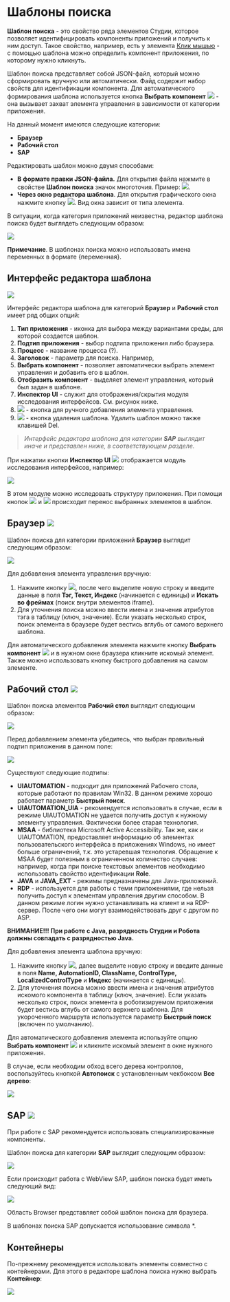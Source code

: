 # Шаблоны поиска

**Шаблон поиска** - это свойство ряда элементов Студии, которое позволяет идентифицировать компоненты приложений и получить к ним доступ. Такое свойство, например, есть у элемента [Клик мышью](https://docs.primo-rpa.ru/primo-rpa/g_elements/osnovnye-elementy/els_uiinteraction/el_click) - с помощью шаблона можно определить компонент приложения, по которому нужно кликнуть.

Шаблон поиска представляет собой JSON-файл, который можно сформировать вручную или автоматически. Файд содержит набор свойств для идентификации компонента. Для автоматического формирования шаблона используется кнопка **Выбрать компонент** ![](<../../../.gitbook/assets/image (794).png>) - она вызывает захват элемента управления в зависимости от категории приложения. 

На данный момент имеются следующие категории:

* **Браузер**
* **Рабочий стол**
* **SAP** 

Редактировать шаблон можно двумя способами:
* **В формате правки JSON-файла.** Для открытия файла нажмите в свойстве **Шаблон поиска** значок многоточия. Пример: ![](<../../../.gitbook/assets/Шаблон поиска. Многоточие (2).png>). 
* **Через окно редактора шаблона**. Для открытия графического окна нажмите кнопку ![](<../../../.gitbook/assets/image (516) (1) (2) (1) (1) (2) (2).png>). Вид окна зависит от типа элемента.

В ситуации, когда категория приложений неизвестна, редактор шаблона поиска будет выглядеть следующим образом:

![](<../../../.gitbook/assets/image (959).png>)

**Примечание**. В шаблонах поиска можно использовать имена переменных в формате {переменная}.

## Интерфейс редактора шаблона

![](<../../../.gitbook/assets/Шаблон поиска. Интерфейс.png>)

Интерфейс редактора шаблона для категорий **Браузер** и **Рабочий стол** имеет ряд общих опций:

1. **Тип приложения** - иконка для выбора между вариантами среды, для которой создается шаблон.
2. **Подтип приложения** - выбор подтипа приложения либо браузера.
3. **Процесс** - название процесса (?).
4. **Заголовок** - параметр для поиска. Например, 
5. **Выбрать компонент** - позволяет автоматически выбрать элемент управления и добавить его в шаблон.
6. **Отобразить компонент** - выделяет элемент управления, который был задан в шаблоне.
7. **Инспектор UI** - служит для отображения/скрытия модуля исследования интерфейсов. См. рисунок ниже.
8.  ![](<../../../.gitbook/assets/12 (2) (3) (1) (1) (1).png>) - кнопка для ручного добавления элемента управления.
9. ![](<../../../.gitbook/assets/13 (1) (1) (2) (1) (1) (1).png>) - кнопка удаления шаблона. Удалить шаблон можно также клавишей Del.

> *Интерфейс редактора шаблона для категории **SAP** выглядит иначе и представлен ниже, в соответствующем разделе.*

При нажатии кнопки **Инспектор UI** ![](<../../../.gitbook/assets/6 (2).png>) отображается модуль исследования интерфейсов, например:

![](../../../.gitbook/assets/17.png)

В этом модуле можно исследовать структуру приложения. При помощи кнопок ![](<../../../.gitbook/assets/18 (1) (2) (1) (1) (2) (2).png>) и ![](<../../../.gitbook/assets/19 (1) (2) (1) (1) (2).png>) происходит перенос выбранных элементов в шаблон.


## Браузер ![](<../../../.gitbook/assets/Категория. Браузер.png>)

Шаблон поиска для категории приложений **Браузер** выглядит следующим образом:

![](<../../../.gitbook/assets/image (562).png>)

Для добавления элемента управления вручную:
1. Нажмите кнопку ![](<../../../.gitbook/assets/12 (2) (3) (1) (1) (1).png>), после чего выделите новую строку и введите данные в поля **Тэг, Текст, Индекс** (начинается с единицы) и **Искать во фреймах** (поиск внутри элементов iframe). 
2. Для уточнения поиска можно ввести имена и значения атрибутов тэга в таблицу (ключ, значение). Если указать несколько строк, поиск элемента в браузере будет вестись вглубь от самого верхнего шаблона.

Для автоматического добавления элемента нажмите кнопку **Выбрать компонент** ![](<../../../.gitbook/assets/14 (1) (2) (1) (1) (2) (2).png>) и в нужном окне браузера кликните искомый элемент. Также можно использовать кнопку быстрого добавления на самом элементе.

## Рабочий стол ![](<../../../.gitbook/assets/Категория. Десктоп.png>)

Шаблон поиска элементов **Рабочий стол** выглядит следующим образом:

![](<../../../.gitbook/assets/image (942).png>)

Перед добавлением элемента убедитесь, что выбран правильный подтип приложения в данном поле:

![](<../../../.gitbook/assets/Шаблон. Подтип приложения.png>)

Существуют следующие подтипы:

* **UIAUTOMATION** - подходит для приложений Рабочего стола, которые работают по правилам Win32. В данном режиме хорошо работает параметр **Быстрый поиск**.
* **UIAUTOMATION_UIA** - рекомендуется использовать в случае, если в режиме UIAUTOMATION не удается получить доступ к нужному элементу управления. Фактически более старая технология.
* **MSAA** - библиотека Microsoft Active Accessibility. Так же, как и UIAUTOMATION, предоставляет информацию об элементах пользовательского интерфейса в приложениях Windows, но имеет больше ограничений, т.к. это устаревшая технология. Обращение к MSAA будет полезным в ограниченном количество случаев: например, когда при поиске текстовых элементов необходимо использовать свойство идентификации **Role**. 
* **JAVA** и **JAVA_EXT** - режимы предназначены для Java-приложений.
* **RDP** - используется для работы с теми приложениями, где нельзя получить доступ к элементам управления другим способом. В данном режиме логин нужно устанавливать на клиент и на RDP-сервер. После чего они могут взаимодействовать друг с другом по ASP. 

**ВНИМАНИЕ!!! При работе с Java, разрядность Студии и Робота должны совпадать с разрядностью Java.**

Для добавления элемента шаблона вручную:
1. Нажмите кнопку ![](<../../../.gitbook/assets/12 (2) (3) (1) (1) (2) (2).png>), далее выделите новую строку и введите данные в поля **Name, AutomationID, ClassName, ControlType, LocalizedControlType** и **Индекс** (начинается с единицы). 
2. Для уточнения поиска можно ввести имена и значения атрибутов искомого компонента в таблицу (ключ, значение). Если указать несколько строк, поиск элемента в роботизируемом приложении будет вестись вглубь от самого верхнего шаблона. Для укороченного маршрута используется параметр **Быстрый поиск** (включен по умолчанию).

Для автоматического добавления элемента используйте опцию **Выбрать компонент** ![](<../../../.gitbook/assets/14 (1) (2) (1) (1) (2).png>) и кликните искомый элемент в окне нужного приложения.

В случае, если необходим обход всего дерева контроллов, воспользуйтесь кнопкой **Автопоиск** с установленным чекбоксом **Все дерево**:

![](<../../../.gitbook/assets/image (453).png>)

## SAP ![](<../../../.gitbook/assets/Категория. SAP.png>)

При работе с SAP рекомендуется использовать специализированные компоненты.

Шаблон поиска для категории **SAP** выглядит следующим образом:

![](<../../../.gitbook/assets/image (551).png>)

Если происходит работа с WebView SAP, шаблон поиска будет иметь следующий вид:

![](<../../../.gitbook/assets/image (465).png>)

Область Browser представляет собой шаблон поиска для браузера.

В шаблонах поиска SAP допускается использование символа \*.

## Контейнеры

По-прежнему рекомендуется использовать элементы совместно с контейнерами. Для этого в редакторе шаблона поиска нужно выбрать **Контейнер**:

![](<../../../.gitbook/assets/image (509) (1) (2) (1) (1) (2).png>)
